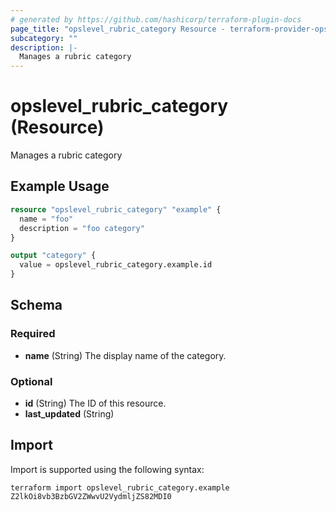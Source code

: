 ```yaml
---
# generated by https://github.com/hashicorp/terraform-plugin-docs
page_title: "opslevel_rubric_category Resource - terraform-provider-opslevel"
subcategory: ""
description: |-
  Manages a rubric category
---
```


# opslevel_rubric_category (Resource)

Manages a rubric category

## Example Usage

```terraform
resource "opslevel_rubric_category" "example" {
  name = "foo"
  description = "foo category"
}

output "category" {
  value = opslevel_rubric_category.example.id
}
```

<!-- schema generated by tfplugindocs -->
## Schema

### Required

- **name** (String) The display name of the category.

### Optional

- **id** (String) The ID of this resource.
- **last_updated** (String)

## Import

Import is supported using the following syntax:

```shell
terraform import opslevel_rubric_category.example Z2lkOi8vb3BzbGV2ZWwvU2VydmljZS82MDI0
```
